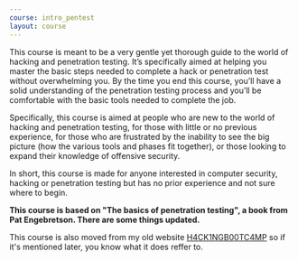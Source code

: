 ```yaml
---
course: intro_pentest
layout: course
---
```


This course is meant to be a very gentle yet thorough guide to the world of hacking and penetration testing. It’s specifically aimed at helping you master the basic steps needed to complete a hack or penetration test without overwhelming you. By the time you end this course, you’ll have a solid understanding of the penetration testing process and you’ll be comfortable with the basic tools needed to complete the job.

Specifically, this course is aimed at people who are new to the world of hacking and penetration testing, for those with little or no previous experience, for those who are frustrated by the inability to see the big picture (how the various tools and phases fit together), or those looking to expand their knowledge of offensive security.

In short, this course is made for anyone interested in computer security, hacking or penetration testing but has no prior experience and not sure where to begin.

**This course is based on "The basics of penetration testing", a book from Pat
Engebretson. There are some things updated.**

This course is also moved from my old website
[H4CK1NGB00TC4MP](https://h4ck1ngb00tc4mp.gq) so if it's mentioned later, you
know what it does reffer to.
